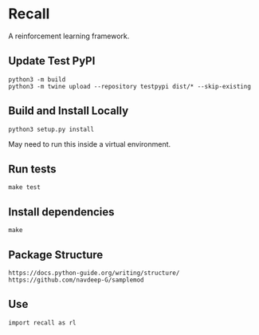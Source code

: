 # Recall

A reinforcement learning framework.


## Update Test PyPI
```
python3 -m build
python3 -m twine upload --repository testpypi dist/* --skip-existing
```

## Build and Install Locally
```
python3 setup.py install
```
May need to run this inside a virtual environment. 

## Run tests
```
make test
```

## Install dependencies
```
make
```

## Package Structure
```
https://docs.python-guide.org/writing/structure/
https://github.com/navdeep-G/samplemod
```

## Use
```
import recall as rl
```
